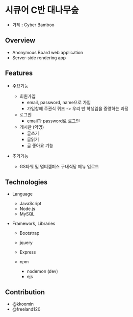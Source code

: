 # 시큐어 C반 대나무숲

- 가제 : Cyber Bamboo

## Overview

- Anonymous Board web application
- Server-side rendering app

## Features

- 주요기능

  - 회원가입
    - email, password, name으로 가입
    - 가입창에 주관식 퀴즈 -> 우리 반 학생임을 증명하는 과정
  - 로그인
    - email과 password로 로그인
  - 게시판 (익명)
    - 글쓰기
    - 글읽기
    - 글 좋아요 기능

- 추가기능
  - GS타워 및 멀티캠퍼스 구내식당 메뉴 업로드

## Technologies

- Language

  - JavaScript
  - Node.js
  - MySQL

- Framework, Libraries

  - Bootstrap
  - jquery
  - Express
  - npm

    - nodemon (dev)
    - ejs

## Contribution

- @kkoomin
- @freeland120
